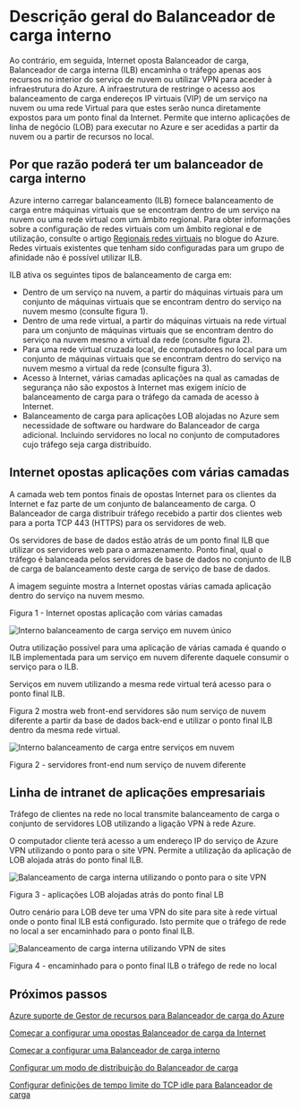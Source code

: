 
<properties
   pageTitle="Balanceador de carga interno descrição geral | Microsoft Azure"
   description="Descrição geral do Balanceador de carga interno e suas funcionalidades. Como funciona o um balanceador de carga para cenários Azure e possíveis configurar os pontos finais internos"
   services="load-balancer"
   documentationCenter="na"
   authors="sdwheeler"
   manager="carmonm"
   editor="tysonn" />
<tags
   ms.service="load-balancer"
   ms.devlang="na"
   ms.topic="article"
   ms.tgt_pltfrm="na"
   ms.workload="infrastructure-services"
   ms.date="10/24/2016"
   ms.author="sewhee" />


# <a name="internal-load-balancer-overview"></a>Descrição geral do Balanceador de carga interno

Ao contrário, em seguida, Internet oposta Balanceador de carga, Balanceador de carga interna (ILB) encaminha o tráfego apenas aos recursos no interior do serviço de nuvem ou utilizar VPN para aceder à infraestrutura do Azure. A infraestrutura de restringe o acesso aos balanceamento de carga endereços IP virtuais (VIP) de um serviço na nuvem ou uma rede Virtual para que estes serão nunca diretamente expostos para um ponto final da Internet. Permite que interno aplicações de linha de negócio (LOB) para executar no Azure e ser acedidas a partir da nuvem ou a partir de recursos no local.

## <a name="why-you-may-need-an-internal-load-balancer"></a>Por que razão poderá ter um balanceador de carga interno

Azure interno carregar balanceamento (ILB) fornece balanceamento de carga entre máquinas virtuais que se encontram dentro de um serviço na nuvem ou uma rede virtual com um âmbito regional. Para obter informações sobre a configuração de redes virtuais com um âmbito regional e de utilização, consulte o artigo [Regionais redes virtuais](https://azure.microsoft.com/blog/2014/05/14/regional-virtual-networks/) no blogue do Azure. Redes virtuais existentes que tenham sido configuradas para um grupo de afinidade não é possível utilizar ILB.

ILB ativa os seguintes tipos de balanceamento de carga em:

- Dentro de um serviço na nuvem, a partir do máquinas virtuais para um conjunto de máquinas virtuais que se encontram dentro do serviço na nuvem mesmo (consulte figura 1).
- Dentro de uma rede virtual, a partir do máquinas virtuais na rede virtual para um conjunto de máquinas virtuais que se encontram dentro do serviço na nuvem mesmo a virtual da rede (consulte figura 2).
- Para uma rede virtual cruzada local, de computadores no local para um conjunto de máquinas virtuais que se encontram dentro do serviço na nuvem mesmo a virtual da rede (consulte figura 3).
- Acesso à Internet, várias camadas aplicações na qual as camadas de segurança não são expostos à Internet mas exigem início de balanceamento de carga para o tráfego da camada de acesso à Internet.
- Balanceamento de carga para aplicações LOB alojadas no Azure sem necessidade de software ou hardware do Balanceador de carga adicional. Incluindo servidores no local no conjunto de computadores cujo tráfego seja carga distribuído.

## <a name="internet-facing-multi-tier-applications"></a>Internet opostas aplicações com várias camadas


A camada web tem pontos finais de opostas Internet para os clientes da Internet e faz parte de um conjunto de balanceamento de carga. O Balanceador de carga distribuir tráfego recebido a partir dos clientes web para a porta TCP 443 (HTTPS) para os servidores de web.

Os servidores de base de dados estão atrás de um ponto final ILB que utilizar os servidores web para o armazenamento. Ponto final, qual o tráfego é balanceada pelos servidores de base de dados no conjunto de ILB de carga de balanceamento deste carga de serviço de base de dados.

A imagem seguinte mostra a Internet opostas várias camada aplicação dentro do serviço na nuvem mesmo.

Figura 1 - Internet opostas aplicação com várias camadas

![Interno balanceamento de carga serviço em nuvem único](./media/load-balancer-internal-overview/IC736321.png)

Outra utilização possível para uma aplicação de várias camada é quando o ILB implementada para um serviço em nuvem diferente daquele consumir o serviço para o ILB.

Serviços em nuvem utilizando a mesma rede virtual terá acesso para o ponto final ILB.

Figura 2 mostra web front-end servidores são num serviço de nuvem diferente a partir da base de dados back-end e utilizar o ponto final ILB dentro da mesma rede virtual.

![Interno balanceamento de carga entre serviços em nuvem](./media/load-balancer-internal-overview/IC744147.png)

Figura 2 - servidores front-end num serviço de nuvem diferente

## <a name="intranet-line-of-business-applications"></a>Linha de intranet de aplicações empresariais

Tráfego de clientes na rede no local transmite balanceamento de carga o conjunto de servidores LOB utilizando a ligação VPN à rede Azure.

O computador cliente terá acesso a um endereço IP do serviço de Azure VPN utilizando o ponto para o site VPN. Permite a utilização da aplicação de LOB alojada atrás do ponto final ILB.

![Balanceamento de carga interna utilizando o ponto para o site VPN](./media/load-balancer-internal-overview/IC744148.png)

Figura 3 - aplicações LOB alojadas atrás do ponto final LB

Outro cenário para LOB deve ter uma VPN do site para site à rede virtual onde o ponto final ILB está configurado. Isto permite que o tráfego de rede no local a ser encaminhado para o ponto final ILB.

![Balanceamento de carga interna utilizando VPN de sites](./media/load-balancer-internal-overview/IC744150.png)

Figura 4 - encaminhado para o ponto final ILB o tráfego de rede no local


## <a name="next-steps"></a>Próximos passos

[Azure suporte de Gestor de recursos para Balanceador de carga do Azure](load-balancer-arm.md)

[Começar a configurar uma opostas Balanceador de carga da Internet](load-balancer-get-started-internet-arm-ps.md)

[Começar a configurar uma Balanceador de carga interno](load-balancer-get-started-ilb-arm-ps.md)

[Configurar um modo de distribuição do Balanceador de carga](load-balancer-distribution-mode.md)

[Configurar definições de tempo limite do TCP idle para Balanceador de carga](load-balancer-tcp-idle-timeout.md)


